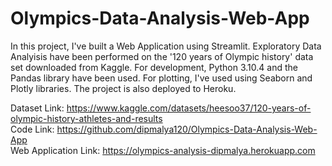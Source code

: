# Olympics-Data-Analysis-Web-App
In this project, I've built a Web Application using Streamlit. Exploratory Data Analyisis have been performed on the '120 years of Olympic history' data set downloaded from Kaggle. For development, Python 3.10.4 and the Pandas library have been used. For plotting, I've used using Seaborn and Plotly libraries. The project is also deployed to Heroku.

Dataset Link: https://www.kaggle.com/datasets/heesoo37/120-years-of-olympic-history-athletes-and-results                  
Code Link: https://github.com/dipmalya120/Olympics-Data-Analysis-Web-App                  
Web Application Link: https://olympics-analysis-dipmalya.herokuapp.com
